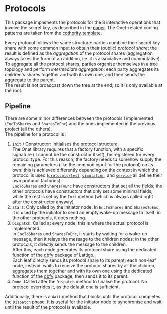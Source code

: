 # Protocols 

This package implements the protocols for the 8 interactive operations that involve the secret key, as described in the [paper](https://eprint.iacr.org/2020/304). 
The Onet-related coding patterns are taken from the [cothority_template](https://github.com/dedis/cothority_template). 

Every protocol follows the same structure: parties combine their secret key share with some common input to obtain their (public) *protocol share*; 
the result is defined as the *aggregation* of the protocol shares (aggregation always takes the form of an addition, i.e. it is associative and commutative).  
To aggregate all the protocol shares, parties organise themselves in a tree topology and perform *intermediate aggregation*: each party aggregates its children's shares together and with its own one, and then sends the aggregate to the parent.  
The result is not broadcast down the tree at the end, so it is only available at the root. 

## Pipeline

There are some minor differences between the protocols I implemented (`EncToShares` and `SharesToEnc`) and the ones implemented in the previous project (all the others).  
The pipeline for a protocol is : 

1) `Init` / Constructor: Initialises the protocol structure.  
The Onet library requires that a factory function, with a specific signature (it cannot be the constructor itself), be registered for every protocol type.
For this reason, the factory needs to somehow supply the remaining parameters (like the common input for the protocol) on its own: this is achieved differently depending on the context in which the protocol is used ([`protocols/test`](test), [`simulation`](../simulation), and [`service`](../service) all define their own protocol factories).  
`EncToShares` and `SharesToEnc` have constructors that set all the fields; the other protocols have constructors that only set some minimal fields, while the rest is set by the `Init` method (which is always called right after the constructor anyway). 
2) `Start`: Only called by the initiator node. In `EncToShares` and `SharesToEnc`, it is used by the initiator to send an empty wake-up message to itself; in the other protocols, it does nothing.
3) `Dispatch`: Called at every node; this is where the actual protocol is implemented.  
In `EncToShares` and `SharesToEnc`, it starts by waiting for a wake-up message, then it relays the message to the children nodes; in the other protocols, it directly sends the message to the children.  
After this, each node generates its protocol share using the dedicated function of the [dbfv](https://github.com/ldsec/lattigo/tree/master/dbfv) package of Lattigo.  
Each leaf directly sends its protocol share to its parent; each non-leaf node, instead, waits to receive the protocol shares by all the children, aggregates them together and with its own one using the dedicated function of the [dbfv](https://github.com/ldsec/lattigo/tree/master/dbfv) package, then sends it to its parent.
4) `Done`: Called after the `Dispatch` method to finalise the protocol. No protocol overrides it, as the default one is sufficient.

Additionally, there is a `Wait` method that blocks until the protocol completes the `Dispatch` phase. It is useful for the initiator node to synchronise and wait until the result of the protocol is available. 
